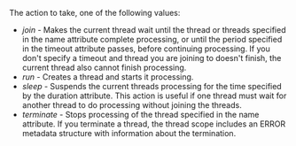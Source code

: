 The action to take, one of the following values:

* *join* - Makes the current thread wait until the thread or threads specified in the name attribute complete processing,
or until the period specified in the timeout attribute passes, before continuing processing.
If you don't specify a timeout and thread you are joining to doesn't finish, the current thread also cannot finish processing.
* *run* - Creates a thread and starts it processing.
* *sleep* - Suspends the current threads processing for the time specified by the duration attribute.
This action is useful if one thread must wait for another thread to do processing without joining the threads.
* *terminate* - Stops processing of the thread specified in the name attribute. If you terminate a thread, the thread scope includes an ERROR metadata structure with information about the termination.
